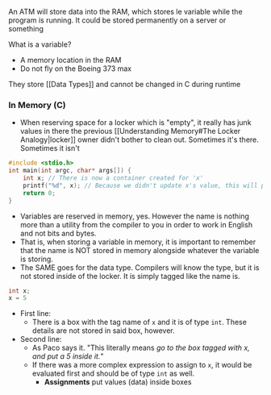 An ATM will store data into the RAM, which stores le variable while the program is running. 
It could be stored permanently on a server or something

What is a variable?
- A memory location in the RAM
- Do not fly on the Boeing 373 max 

They store [[Data Types]] and cannot be changed in C during runtime 

### In Memory (C)
- When reserving space for a locker which is "empty", it really has junk values in there the previous [[Understanding Memory#The Locker Analogy|locker]] owner didn't bother to clean out. Sometimes it's there. Sometimes it isn't
```c
#include <stdio.h>
int main(int argc, char* args[]) {
    int x; // There is now a container created for 'x'
    printf("%d", x); // Because we didn't update x's value, this will print some garbage
    return 0;
}
```

- Variables are reserved in memory, yes. However the name is nothing more than a utility from the compiler to you in order to work in English and not bits and bytes. 
- That is, when storing a variable in memory, it is important to remember that the name is NOT stored in memory alongside whatever the variable is storing. 
- The SAME goes for the data type. Compilers will know the type, but it is not stored inside of the locker. It is simply tagged like the name is.

```c
int x;
x = 5
```
- First line:
	- There is a box with the tag name of `x` and it is of type `int`. These details are not stored in said box, however.
- Second line:
	- As Paco says it. "This literally means *go to the box tagged with x, and put a 5 inside it.*"
	- If there was a more complex expression to assign to `x`, it would be evaluated first and should be of type `int` as well.
		- **Assignments** put values (data) inside boxes
